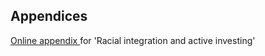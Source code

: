 
<h2> Appendices </h2>
<a href='https:https://drive.google.com/uc?export=download&id=1klVf-dMoIw6vkVExAJjEu2rZJAqNNW4z'>Online appendix </a> for 'Racial integration and active investing'
